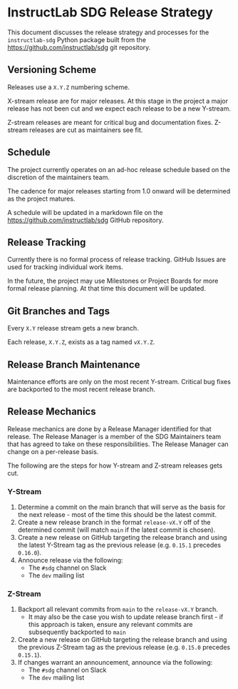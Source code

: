 # InstructLab SDG Release Strategy

This document discusses the release strategy and processes for the
`instructlab-sdg` Python package built from the
<https://github.com/instructlab/sdg> git repository.

## Versioning Scheme

Releases use a `X.Y.Z` numbering scheme.

X-stream release are for major releases. At this stage in the project a major release has not been cut and we expect each release to be a new Y-stream.

Z-stream releases are meant for critical bug and documentation fixes. Z-stream releases are cut as maintainers see fit.

## Schedule

The project currently operates on an ad-hoc release schedule based on the discretion of the maintainers team.

The cadence for major releases starting from 1.0 onward will be determined as the project matures.

A schedule will be updated in a markdown file on the <https://github.com/instructlab/sdg> GitHub repository.

## Release Tracking

Currently there is no formal process of release tracking. GitHub Issues are used for tracking individual work items.

In the future, the project may use Milestones or Project Boards for more formal release planning. At that time this document will be updated.

## Git Branches and Tags

Every `X.Y` release stream gets a new branch.

Each release, `X.Y.Z`, exists as a tag named `vX.Y.Z`.

## Release Branch Maintenance

Maintenance efforts are only on the most recent Y-stream.
Critical bug fixes are backported to the most recent release branch.

## Release Mechanics

Release mechanics are done by a Release Manager identified for that release.
The Release Manager is a member of the SDG Maintainers team that has agreed to take on these responsibilities.
The Release Manager can change on a per-release basis.

The following are the steps for how Y-stream and Z-stream releases gets cut.

### Y-Stream

1. Determine a commit on the main branch that will serve as the basis for the next release - most of the time this should be the latest commit.
1. Create a new release branch in the format `release-vX.Y` off of the determined commit (will match `main` if the latest commit is chosen).
1. Create a new release on GitHub targeting the release branch and using the latest Y-Stream tag as the previous release (e.g. `0.15.1` precedes `0.16.0`).
1. Announce release via the following:
    - The `#sdg` channel on Slack
    - The `dev` mailing list

### Z-Stream

1. Backport all relevant commits from `main` to the `release-vX.Y` branch.
    - It may also be the case you wish to update release branch first - if this approach is taken, ensure any relevant commits are subsequently backported to `main`
1. Create a new release on GitHub targeting the release branch and using the previous Z-Stream tag as the previous release (e.g. `0.15.0` precedes `0.15.1`).
1. If changes warrant an announcement, announce via the following:
    - The `#sdg` channel on Slack
    - The `dev` mailing list
